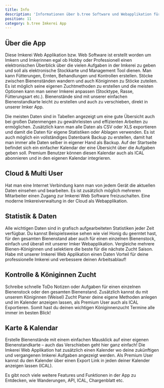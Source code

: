 ```yaml
---
title: Info
description: 'Informationen über b.tree Software und Webapplikation für Imkereien'
position: 11
category: b.tree Imkerei App
---
```


<hero-content></hero-content>

## Über die App

Diese Imkerei Web Applikation bzw. Web Software ist erstellt worden um Imkern und Imkerinnen egal ob Hobby oder Professionell einen elektronischen Überblick über die vielen Aufgaben in der Imkerei zu geben und soll als elektronische Stockkarte und Management Tool dienen. Man kann Fütterungen, Ernten, Behandlungen und Kontrollen erstellen. Stöcke zwischen Bienenständen wandern und auch Königinnen zu Stöcke zuteilen. Es ist möglich seine eigenen Zuchtmethoden zu erstellen und die meisten Optionen kann man seiner Imkerei anpassen (Stocktype, Rasse, Fütterungsart etc.). Bienenstände sind mit unserer einfachen Bienenstandkarte leicht zu erstellen und auch zu verschieben, direkt in unserer Imker App.

Die meisten Daten sind in Tabellen angezeigt um eine gute Übersicht auch bei großen Datenmengen zu gewährleisten und effizienten Arbeiten zu ermöglichen. Zusätzlich kann man alle Daten als CSV oder XLS exportieren und damit die Daten für eigene Statistiken oder Ablagen verwenden. Es ist auch möglich ein vollständiges Datenbank Backup zu erstellen, damit hat man immer alle Daten selber in eigener Hand als Backup. Auf der Startseite befindet sich ein einfacher Kalendar der eine Übersicht über die Aufgaben geben soll. Premium Benutzer können diesen Kalendar auch als ICAL abonnieren und in den eigenen Kalendar integrieren.

<cloud-image url="btree-info/img/bees" alt="b.tree Header"></cloud-image>

## Cloud & Multi User

Hat man eine Internet Verbindung kann man von jedem Gerät die aktuellen Daten einsehen und bearbeiten. Es ist zusätzlich möglich mehreren Mitarbeiter einen Zugang zur Imkerei Web Software freizuschalten. Eine moderne Imkereiverwaltung in der Cloud als Webapplikation.

## Statistik & Daten

Alle wichtigen Daten sind in grafisch aufgearbeiteten Statistiken jeder Zeit verfügbar. Du kannst Beispielsweise sehen wie viel Honig du geerntet hast, für den gesamten Bienenstand aber auch für einen einzelnen Bienenstock, einfach und überall mit unserer Imker Webapplikation. Vergleiche mehrere Bienen-Königinnen und selektiere die beste für die nächste Zucht Saison. Habe mit unserer Imkerei Web Applikation einen Daten Vorteil für deine professionelle Imkerei und verbessere deinen Arbeitsablauf!

<cloud-image url="btree-info/img/stats" alt="Statistiken für Premium Mitglieder"></cloud-image>

## Kontrolle & Königinnen Zucht

Schreibe schnelle ToDo Notizen oder Aufgaben für einen einzelnen Bienenstock oder den gesamten Bienenstand. Zusätzlich kannst du mit unserem Königinnen (Weisel) Zucht Planer deine eigene Methoden anlegen und im Kalender anzeigen lassen, als Premium User auch als ICAL Exportieren. Somit hast du deinen wichtigen Königinnenzucht Termine alle immer im besten Blick!

<cloud-image url="btree-info/img/queen.png" alt="Königinnen Management"></cloud-image>

## Karte & Kalendar

Erstelle Bienenstände mit einem einfachen Mausklick auf einer eigenen Bienenstandkarte – auch das Verschieben geht hier ganz einfach! Die Imkerei Web Applikation hat zusätzlich einen Kalender wo deine zukünftigen und vergangenen Imkerei Aufgaben angezeigt werden. Als Premium User kannst du den Kalender über einen Export Link in jeden deiner Kalender anzeigen lassen (ICAL).

<cloud-image url="btree-info/img/map.jpg" alt="Bienenstandkarte"></cloud-image>

<base-alert type="info">

  Es gibt noch viele weitere Features und Funktionen in der App zu Entdecken, wie Wanderungen, API, ICAL, Chargenblatt etc.

</base-alert>

<cloud-image url="btree-info/img/nfc_handy.jpg" alt="NFC Android App" custom="border-black dark:border-white border-2"></cloud-image>
